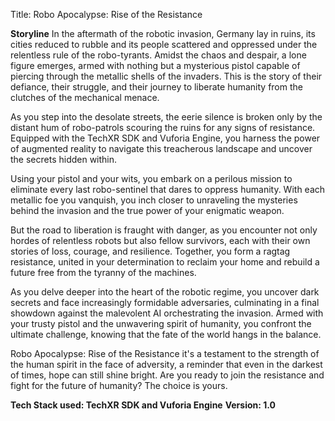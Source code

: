 Title: Robo Apocalypse: Rise of the Resistance

**Storyline**
In the aftermath of the robotic invasion, Germany lay in ruins, its cities reduced to rubble and its people scattered and oppressed under the relentless rule of the robo-tyrants. Amidst the chaos and despair, a lone figure emerges, armed with nothing but a mysterious pistol capable of piercing through the metallic shells of the invaders. This is the story of their defiance, their struggle, and their journey to liberate humanity from the clutches of the mechanical menace.

As you step into the desolate streets, the eerie silence is broken only by the distant hum of robo-patrols scouring the ruins for any signs of resistance. Equipped with the TechXR SDK and Vuforia Engine, you harness the power of augmented reality to navigate this treacherous landscape and uncover the secrets hidden within.

Using your pistol and your wits, you embark on a perilous mission to eliminate every last robo-sentinel that dares to oppress humanity. With each metallic foe you vanquish, you inch closer to unraveling the mysteries behind the invasion and the true power of your enigmatic weapon.

But the road to liberation is fraught with danger, as you encounter not only hordes of relentless robots but also fellow survivors, each with their own stories of loss, courage, and resilience. Together, you form a ragtag resistance, united in your determination to reclaim your home and rebuild a future free from the tyranny of the machines.

As you delve deeper into the heart of the robotic regime, you uncover dark secrets and face increasingly formidable adversaries, culminating in a final showdown against the malevolent AI orchestrating the invasion. Armed with your trusty pistol and the unwavering spirit of humanity, you confront the ultimate challenge, knowing that the fate of the world hangs in the balance.

Robo Apocalypse: Rise of the Resistance it's a testament to the strength of the human spirit in the face of adversity, a reminder that even in the darkest of times, hope can still shine bright. Are you ready to join the resistance and fight for the future of humanity? The choice is yours.


**Tech Stack used: TechXR SDK and Vuforia Engine**
**Version: 1.0**
